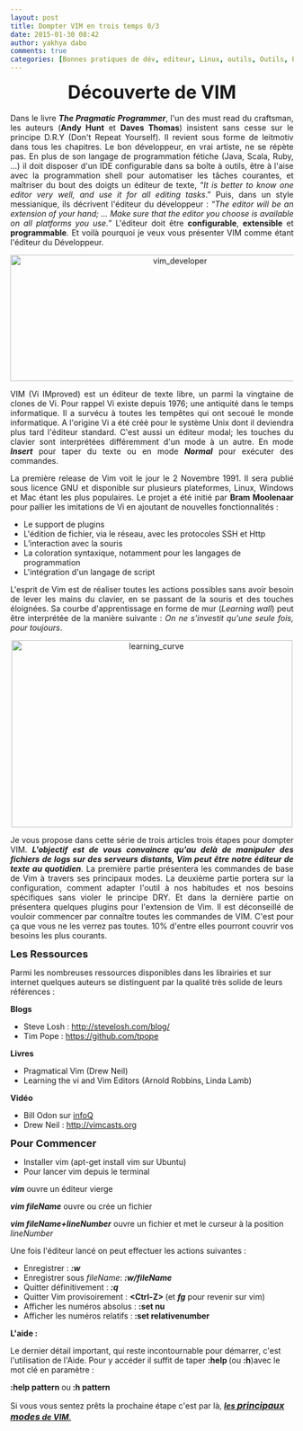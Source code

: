 ```yaml
---
layout: post
title: Dompter VIM en trois temps 0/3
date: 2015-01-30 08:42
author: yakhya dabo
comments: true
categories: [Bonnes pratiques de dév, editeur, Linux, outils, Outils, Programmation, vi, vim]
---
```

<p align="center"><span style="font-size: 32px; line-height: 44.7999992370606px;"><b>Découverte de VIM</b></span></p>

<p align="justify">Dans le livre <strong><em>The Pragmatic Programmer</em></strong>, l'un des must read du craftsman, les auteurs (<b>Andy Hunt</b> et <b>Daves Thomas</b>) insistent sans cesse sur le principe D.R.Y (Don't Repeat Yourself). Il revient sous forme de leitmotiv dans tous les chapitres. Le bon développeur, en vrai artiste, ne se répète pas. En plus de son langage de programmation fétiche (Java, Scala, Ruby, ...) il doit disposer d'un IDE configurable dans sa boîte à outils, être à l'aise avec la programmation shell pour automatiser les tâches courantes, et maîtriser du bout des doigts un éditeur de texte, “<em>I</em><i>t is better to know one editor very well, and use it for all editing tasks</i>.” Puis, dans un style messianique, ils décrivent l'éditeur du développeur : “<i>The editor will be an extension of your hand; ... </i><i>Make sure that the editor you choose is available on all platforms you use.”</i> L'éditeur doit être <b>configurable</b>, <b>extensible</b> et <b>programmable</b>. Et voilà pourquoi je veux vous présenter VIM comme étant l'éditeur du Développeur.</p>

<p style="text-align: center;" align="justify"><a href="http://www.arolla.fr/blog/wp-content/uploads/2015/01/vim_developer.png"><img class="aligncenter size-full wp-image-2957" src="http://www.arolla.fr/blog/wp-content/uploads/2015/01/vim_developer.png" alt="vim_developer" width="588" height="225" /></a></p>

<p align="justify">VIM (Vi IMproved) est un éditeur de texte libre, un parmi la vingtaine de clones de Vi. Pour rappel Vi existe depuis 1976; une antiquité dans le temps informatique. Il a survécu à toutes les tempêtes qui ont secoué le monde informatique. A l'origine Vi a été créé pour le système Unix dont il deviendra plus tard l'éditeur standard. C'est aussi un éditeur modal; les touches du clavier sont interprétées différemment d'un mode à un autre. En mode <i><b>Insert</b></i> pour taper du texte ou en mode <i><b>N</b></i><i><b>ormal</b></i> pour exécuter des commandes.</p>

<p align="justify">La première release de Vim voit le jour le 2 Novembre 1991. Il sera publié sous licence GNU et disponible sur plusieurs plateformes, Linux, Windows et Mac étant les plus populaires. Le projet a été initié par <b>Bram Moolenaar </b>pour pallier les imitations de Vi en ajoutant de nouvelles fonctionnalités :</p>

<ul>
    <li>Le support de plugins</li>
    <li>L'édition de fichier, via le réseau, avec les protocoles SSH et Http</li>
    <li>L’interaction avec la souris</li>
    <li>La coloration syntaxique, notamment pour les langages de programmation</li>
    <li>L'intégration d'un langage de script</li>
</ul>

<p align="justify">L'esprit de Vim est de réaliser toutes les actions possibles sans avoir besoin de lever les mains du clavier, en se passant de la souris et des touches éloignées. Sa courbe d'apprentissage en forme de mur (<i>Learning wall</i>) peut être interprétée de la manière suivante : <i>On ne s'investit qu'une seule fois,</i> <em>pour toujours</em>.</p>

<p style="text-align: center;" align="justify"><a href="http://www.arolla.fr/blog/wp-content/uploads/2015/01/learning_curve1.jpg"><img class="aligncenter size-full wp-image-2959" src="http://www.arolla.fr/blog/wp-content/uploads/2015/01/learning_curve1.jpg" alt="learning_curve" width="500" height="333" /></a></p>

<p align="justify">Je vous propose dans cette série de trois articles trois étapes pour dompter VIM. <i><b>L'objectif est de vous convaincre qu'au delà de manipuler des fichiers de logs sur des serveurs distants, Vim peut être notre éditeur de texte au quotidien</b></i>. La première partie présentera les commandes de base de Vim à travers ses principaux modes. La deuxième partie portera sur la configuration, comment adapter l'outil à nos habitudes et nos besoins spécifiques sans violer le principe DRY. Et dans la dernière partie on présentera quelques plugins pour l'extension de Vim. Il est déconseillé de vouloir commencer par connaître toutes les commandes de VIM. C'est pour ça que vous ne les verrez pas toutes. 10% d'entre elles pourront couvrir vos besoins les plus courants.</p>

<p align="left"><span style="font-size: large;"><b>Les </b></span><span style="font-size: large;"><b>Ressources</b></span></p>

<p align="left">Parmi les nombreuses ressources disponibles dans les librairies et sur internet quelques auteurs se distinguent par la qualité très solide de leurs références :</p>

<p align="left"><b>Blogs</b></p>

<ul>
    <li>Steve Losh : <a href="http://stevelosh.com/blog/" target="_blank">http://stevelosh.com/blog/</a></li>
    <li>Tim Pope : <a href="https://github.com/tpope" target="_blank">https://github.com/tpope</a></li>
</ul>

<p align="left"><b>Livres</b></p>

<ul>
    <li>Pragmatical Vim (Drew Neil)</li>
    <li>Learning the vi and Vim Editors (Arnold Robbins, Linda Lamb)</li>
</ul>

<p align="left"><b>Vidéo</b></p>

<ul>
    <li>Bill Odon sur <a href="http://www.infoq.com/presentations/Vim-From-Essentials-to-Mastery" target="_blank">infoQ</a></li>
    <li>Drew Neil : <a href="http://vimcasts.org" target="_blank">http://vimcasts.org</a></li>
</ul>

<p align="left"><span style="font-size: large;"><b>Pour Commencer</b></span></p>

<ul>
    <li>Installer vim (apt-get install vim sur Ubuntu)</li>
    <li>Pour lancer vim depuis le terminal</li>
</ul>

<p align="left"><i><b>vim</b></i> ouvre un éditeur vierge</p>

<p align="left"><i><b>vim fileName</b></i> ouvre ou crée un fichier</p>

<p align="left"><i><b>vim fileName+lineNumber</b></i> ouvre un fichier et met le curseur à la position <i>lineNumber</i></p>

<p align="left">Une fois l'éditeur lancé on peut effectuer les actions suivantes :</p>

<ul>
    <li>Enregistrer : <i><b>:w</b></i><i> </i></li>
    <li>Enregistrer sous <i>fileName</i>: <i><b>:w/fileName </b></i></li>
    <li>Quitter définitivement : <i><b>:q </b></i></li>
    <li>Quitter Vim provisoirement : <b>&lt;Ctrl-</b><b>Z</b><b>&gt; </b>(et <i><b>fg</b></i> pour revenir sur vim)</li>
    <li>Afficher les numéros absolus : <b>:set nu</b></li>
    <li>Afficher les numéros relatifs :<b> :set </b><b>relative</b><b>nu</b><b>mber</b></li>
</ul>

<p align="left"><b>L'aide :</b></p>

<p align="left">Le dernier détail important, qui reste incontournable pour démarrer, c'est l'utilisation de l'Aide. Pour y accéder il suffit de taper <b>:help </b>(ou <b>:h</b>)avec le mot clé en paramètre :</p>

<p align="left"><b>:help </b><b>pattern</b><b> </b>ou<b> :h </b><b>pattern</b></p>

<p align="left">Si vous vous sentez prêts la prochaine étape c'est par là, <a href="http://www.arolla.fr/blog/?p=2967" target="_blank"><i><b>les</b></i><i><b> </b></i><span style="font-size: medium;"><i><b>principaux modes</b></i></span><i><b> de VIM</b></i>.</a></p>

